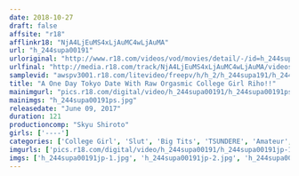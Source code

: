 ```yaml
---
date: 2018-10-27
draft: false
affsite: "r18"
afflinkr18: "NjA4LjEuMS4xLjAuMC4wLjAuMA"
url: "h_244supa00191"
urloriginal: "http://www.r18.com/videos/vod/movies/detail/-/id=h_244supa00191"
urlfinal: "http://media.r18.com/track/NjA4LjEuMS4xLjAuMC4wLjAuMA/videos/vod/movies/detail/-/id=h_244supa00191"
samplevid: "awspv3001.r18.com/litevideo/freepv/h/h_2/h_244supa191/h_244supa191_dmb_w.mp4"
title: "A One Day Tokyo Date With Raw Orgasmic College Girl Riho!!"
mainimgurl: "pics.r18.com/digital/video/h_244supa00191/h_244supa00191ps.jpg"
mainimgs: "h_244supa00191ps.jpg"
releasedate: "June 09, 2017"
duration: 121
productioncomp: "Skyu Shiroto"
girls: ['----']
categories: ['College Girl', 'Slut', 'Big Tits', 'TSUNDERE', 'Amateur', 'Creampie', 'Sex Toys', 'POV', 'Hi-Def']
imgurls: ['pics.r18.com/digital/video/h_244supa00191/h_244supa00191jp-1.jpg', 'pics.r18.com/digital/video/h_244supa00191/h_244supa00191jp-2.jpg', 'pics.r18.com/digital/video/h_244supa00191/h_244supa00191jp-3.jpg', 'pics.r18.com/digital/video/h_244supa00191/h_244supa00191jp-4.jpg', 'pics.r18.com/digital/video/h_244supa00191/h_244supa00191jp-5.jpg', 'pics.r18.com/digital/video/h_244supa00191/h_244supa00191jp-6.jpg', 'pics.r18.com/digital/video/h_244supa00191/h_244supa00191jp-7.jpg', 'pics.r18.com/digital/video/h_244supa00191/h_244supa00191jp-8.jpg', 'pics.r18.com/digital/video/h_244supa00191/h_244supa00191jp-9.jpg', 'pics.r18.com/digital/video/h_244supa00191/h_244supa00191jp-10.jpg', 'pics.r18.com/digital/video/h_244supa00191/h_244supa00191jp-11.jpg', 'pics.r18.com/digital/video/h_244supa00191/h_244supa00191jp-12.jpg', 'pics.r18.com/digital/video/h_244supa00191/h_244supa00191jp-13.jpg', 'pics.r18.com/digital/video/h_244supa00191/h_244supa00191jp-14.jpg', 'pics.r18.com/digital/video/h_244supa00191/h_244supa00191jp-15.jpg', 'pics.r18.com/digital/video/h_244supa00191/h_244supa00191jp-16.jpg', 'pics.r18.com/digital/video/h_244supa00191/h_244supa00191jp-17.jpg', 'pics.r18.com/digital/video/h_244supa00191/h_244supa00191jp-18.jpg', 'pics.r18.com/digital/video/h_244supa00191/h_244supa00191jp-19.jpg', 'pics.r18.com/digital/video/h_244supa00191/h_244supa00191jp-20.jpg']
imgs: ['h_244supa00191jp-1.jpg', 'h_244supa00191jp-2.jpg', 'h_244supa00191jp-3.jpg', 'h_244supa00191jp-4.jpg', 'h_244supa00191jp-5.jpg', 'h_244supa00191jp-6.jpg', 'h_244supa00191jp-7.jpg', 'h_244supa00191jp-8.jpg', 'h_244supa00191jp-9.jpg', 'h_244supa00191jp-10.jpg', 'h_244supa00191jp-11.jpg', 'h_244supa00191jp-12.jpg', 'h_244supa00191jp-13.jpg', 'h_244supa00191jp-14.jpg', 'h_244supa00191jp-15.jpg', 'h_244supa00191jp-16.jpg', 'h_244supa00191jp-17.jpg', 'h_244supa00191jp-18.jpg', 'h_244supa00191jp-19.jpg', 'h_244supa00191jp-20.jpg']
---
```


